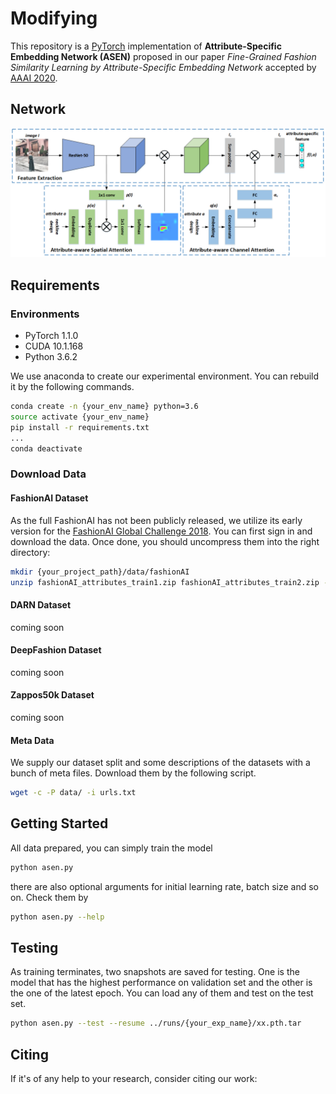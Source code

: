 # Modifying

This repository is a [PyTorch]( https://pytorch.org/ ) implementation of **Attribute-Specific Embedding Network (ASEN)** proposed in our paper *Fine-Grained Fashion Similarity Learning by Attribute-Specific Embedding Network* accepted by [AAAI 2020]( https://aaai.org/Conferences/AAAI-20/ ).

## Network

![ASEN](images/framework.png)

## Requirements

### Environments

* PyTorch 1.1.0
* CUDA 10.1.168
* Python 3.6.2

We use anaconda to create our experimental environment. You can rebuild it by the following commands.

```sh
conda create -n {your_env_name} python=3.6
source activate {your_env_name}
pip install -r requirements.txt
...
conda deactivate
```

### Download Data

#### FashionAI Dataset

As the full FashionAI has not been publicly released, we utilize its early version for the [FashionAI Global Challenge 2018](https://tianchi.aliyun.com/markets/tianchi/FashionAI). You can first sign in and download the data. Once done, you should uncompress them into the right directory:

```sh
mkdir {your_project_path}/data/fashionAI
unzip fashionAI_attributes_train1.zip fashionAI_attributes_train2.zip -d {your_project_path}/data/fashionAI
```

#### DARN Dataset

coming soon

#### DeepFashion Dataset

coming soon

#### Zappos50k Dataset

coming soon

#### Meta Data

We supply our dataset split and some descriptions of the datasets with a bunch of meta files. Download them by the following script.

```sh
wget -c -P data/ -i urls.txt
```

## Getting Started

All data prepared, you can simply train the model

```sh
python asen.py
```

there are also optional arguments for initial learning rate, batch size and so on. Check them by 

```sh
python asen.py --help
```

## Testing

As training terminates, two snapshots are saved for testing. One is the model that has the highest performance on validation set and the other is the one of the latest epoch. You can load any of them and test on the test set.

```sh
python asen.py --test --resume ../runs/{your_exp_name}/xx.pth.tar
```

## Citing

If it's of any help to your research, consider citing our work:

